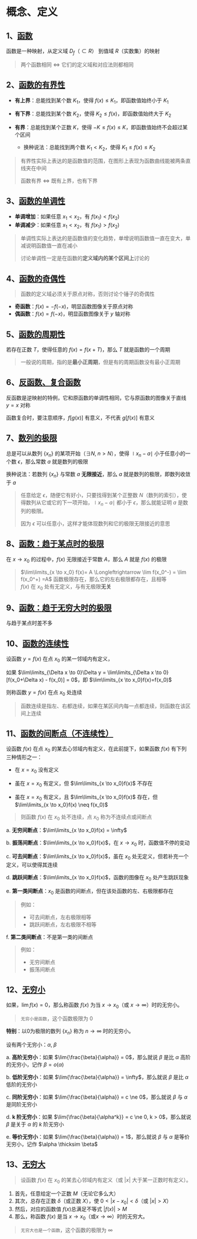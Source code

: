 # 概念、定义

## 1、[函数]()

函数是一种映射，从定义域 $D_f$（$\subset R$） 到值域 $R$（实数集）的映射

> 两个函数相同 $\Longleftrightarrow$ 它们的定义域和对应法则都相同

## 2、[函数的有界性]()

- **有上界**：总能找到某个数 $K_1$，使得 $f(x) \leqslant K_1$，即函数值始终小于 $K_1$
- **有下界**：总能找到某个数 $K_2$，使得 $K_2 \leqslant f(x)$，即函数值始终大于 $K_2$
- **有界**：总能找到某个正数 $K$，使得 $-K \leqslant f(x) \leqslant K$，即函数值始终不会超过某个区间
  
  - 换种说法：总能找到两个数 $K_1 < K_2$，使得 $K_1 \leqslant f(x) \leqslant K_2$

> 有界性实际上表达的是函数值的范围，在图形上表现为函数曲线能被两条直线夹在中间
>  
> 函数有界 $\Longleftrightarrow$ 既有上界，也有下界

## 3、[函数的单调性]()

- **单调增加**：如果任意 $x_1 < x_2$，有 $f(x_1) < f(x_2)$
- **单调减少**：如果任意 $x_1 < x_2$，有 $f(x_1) > f(x_2)$

> 单调性实际上表达的是函数值的变化趋势，单增说明函数值一直在变大，单减说明函数值一直在减小
>
> 讨论单调性一定是在函数的**定义域内的某个区间上**讨论的

## 4、[函数的奇偶性]()

> 函数的定义域必须关于原点对称，否则讨论个锤子的奇偶性

- **奇函数**：$f(x) = -f(-x)$，明显函数图像关于原点对称
- **偶函数**：$f(x) = f(-x)$，明显函数图像关于 $y$ 轴对称

## 5、[函数的周期性]()

若存在正数 $T$，使得任意的 $f(x) = f(x+T)$，那么 $T$ 就是函数的一个周期

> 一般说的周期，指的是**最小正周期**，但是有的周期函数没有最小正周期

## 6、[反函数、复合函数]()

反函数是逆映射的特例，它和原函数的单调性相同，它与原函数的图像关于直线 $y=x$ 对称

函数复合时，要注意顺序，$f[g(x)]$ 有意义，不代表 $g[f(x)]$ 有意义

## 7、[数列的极限]()

总是可以从数列 $\{x_n\}$ 的某项开始（$\exists N,\;n>N$），使得 $\mid x_n -a \mid$ 小于任意小的一个数 $\epsilon$，那么常数 $a$ 就是数列的极限

换种说法：若数列 $\{x_n\}$ 与常数 $a$ **无限接近**，那么 $a$ 就是数列的极限，即数列收敛于 $a$

> 任意给定 $\epsilon$，随便它有好小，只要找得到某个正整数 $N$（数列的索引），使得数列从它或它的下一项开始，$\mid x_n -a \mid$ 都小于 $\epsilon$，那么就能证明 $a$ 是数列的极限。  
>
> 因为 $\epsilon$ 可以任意小，这样才能体现数列和它的极限无限接近的意思

## 8、[函数：趋于某点时的极限]()

在 $x \to x_0$ 的过程中，$f(x)$ 无限接近于常数 $A$，那么 $A$ 就是 $f(x)$ 的极限

> $\lim\limits_{x \to x_0} f(x)= A \Longleftrightarrow \lim f(x_0^-) = \lim f(x_0^+) =A$
> 函数极限存在，那么它的左右极限都存在，且相等  
> $f(x)$ 在 $x_0$ 处有无定义，与有无极限**无关**

## 9、[函数：趋于无穷大时的极限]()

与趋于某点时差不多

## 10、[函数的连续性]()

设函数 $y=f(x)$ 在点 $x_0$ 的某一邻域内有定义，

如果 $\lim\limits_{\Delta x \to 0}\Delta y = \lim\limits_{\Delta x \to 0}[f(x_0+\Delta x) - f(x_0)] = 0$，即 $\lim\limits_{x \to x_0}f(x)=f(x_0)$  

则称函数 $y=f(x)$ 在点 $x_0$ 处连续  

> 函数连续是指左、右都连续，如果在某区间内每一点都连续，则函数在该区间上连续

## 11、[函数的间断点（不连续性）]()

设函数 $f(x)$ 在点 $x_0$ 的某去心邻域内有定义，在此前提下，如果函数 $f(x)$ 有下列三种情形之一：

- 在 $x=x_0$ 没有定义

- 虽在 $x=x_0$ 有定义，但 $\lim\limits_{x \to x_0}f(x)$ 不存在

- 虽在 $x=x_0$ 有定义，且 $\lim\limits_{x \to x_0}f(x)$ 存在，但 $\lim\limits_{x \to x_0}f(x) \neq f(x_0)$  

> 则函数 $f(x)$ 在 $x_0$ 处不连续，点 $x_0$ 称为不连续点或间断点

a. __无穷间断点__：$\lim\limits_{x \to x_0}f(x) = \infty$

b. __振荡间断点__：$\lim\limits_{x \to x_0}f(x)$，在 $x \to x_0$ 时，函数值不停的变动

c. __可去间断点__：$\lim\limits_{x \to x_0}f(x)$，虽在 $x_0$ 处无定义，但若补充一个定义，可以使得其连续

d. __跳跃间断点__：$\lim\limits_{x \to x_0}f(x)$，函数的图像在 $x_0$ 处产生跳跃现象

e. __第一类间断点__：$x_0$ 是函数的间断点，但在该处函数的左、右极限都存在  
> 例如：
> - 可去间断点，左右极限相等
> - 跳跃间断点，左右极限不相等

f. __第二类间断点__：不是第一类的间断点  
> 例如：
> - 无穷间断点
> - 振荡间断点

## 12、[无穷小]()

如果，$\lim{f(x)} = 0$，那么称函数 $f(x)$ 为当 $x \to x_0$（或 $x \to \infty$）时的无穷小。  
> `无穷小是函数`，这个函数极限为 0

**特别**：以0为极限的数列 $\{x_n\}$ 称为 $n \to \infty$ 时的无穷小。  

设有两个无穷小：$\alpha, \; \beta$

a. __高阶无穷小__：如果 $\lim{\frac{\beta}{\alpha}} = 0$，那么就说 $\beta$ 是比 $\alpha$ 高阶的无穷小，记作 $\beta = o(\alpha)$

b. __低阶无穷小__：如果 $\lim{\frac{\beta}{\alpha}} = \infty$，那么就说 $\beta$ 是比 $\alpha$ 低阶的无穷小

c. __同阶无穷小__：如果 $\lim{\frac{\beta}{\alpha}} = c \ne 0$，那么就说 $\beta$ 与 $\alpha$ 是同阶无穷小

d. __k 阶无穷小__：如果 $\lim{\frac{\beta}{\alpha^k}} = c \ne 0, k > 0$，那么就说 $\beta$ 是关于 $\alpha$ 的 $k$ 阶无穷小

e. __等价无穷小__：如果 $\lim{\frac{\beta}{\alpha}} = 1$，那么就说 $\beta$ 与 $\alpha$ 是等价无穷小，记作 $\alpha \thicksim \beta$

## 13、[无穷大]()

> 设函数 $f(x)$ 在 $x_0$ 的某去心邻域内有定义（或 $|x|$ 大于某一正数时有定义）。

1. 首先，任意给定一个正数 $M$（无论它多么大）
2. 其次，总存在正数 $\delta$（或正数 $X$），使 $0 < |x - x_0| < \delta$（或 $|x| > X$）
3. 然后，对应的函数值 $f(x)$总满足不等式 $|f(x)| > M$
4. 那么，称函数 $f(x)$ 是当 $x \to x_0$（或$x \to \infty$）时的无穷大。  
> `无穷大也是一个函数`，这个函数的极限为 $\infty$
